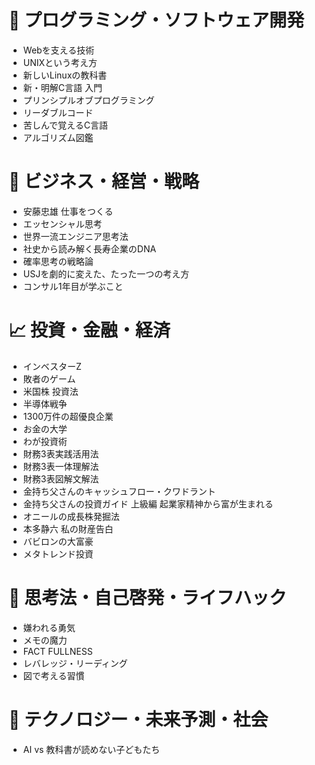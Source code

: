 # 📘 プログラミング・ソフトウェア開発
- Webを支える技術  
- UNIXという考え方  
- 新しいLinuxの教科書  
- 新・明解C言語 入門  
- プリンシプルオブプログラミング  
- リーダブルコード  
- 苦しんで覚えるC言語  
- アルゴリズム図鑑  

# 💼 ビジネス・経営・戦略
- 安藤忠雄 仕事をつくる  
- エッセンシャル思考  
- 世界一流エンジニア思考法  
- 社史から読み解く長寿企業のDNA  
- 確率思考の戦略論  
- USJを劇的に変えた、たった一つの考え方  
- コンサル1年目が学ぶこと  

# 📈 投資・金融・経済
- インベスターZ  
- 敗者のゲーム  
- 米国株 投資法  
- 半導体戦争  
- 1300万件の超優良企業  
- お金の大学  
- わが投資術  
- 財務3表実践活用法  
- 財務3表一体理解法  
- 財務3表図解文解法  
- 金持ち父さんのキャッシュフロー・クワドラント  
- 金持ち父さんの投資ガイド 上級編 起業家精神から富が生まれる  
- オニールの成長株発掘法  
- 本多静六 私の財産告白  
- バビロンの大富豪
- メタトレンド投資

# 🧠 思考法・自己啓発・ライフハック
- 嫌われる勇気  
- メモの魔力  
- FACT FULLNESS  
- レバレッジ・リーディング  
- 図で考える習慣  

# 🤖 テクノロジー・未来予測・社会
- AI vs 教科書が読めない子どもたち  
